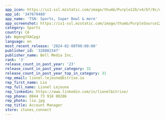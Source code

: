 ```yaml
---
app_icon: https://is1-ssl.mzstatic.com/image/thumb/Purple126/v4/bf/9c/ed/bf9cedba-8e0a-2002-4b20-9a4e65234c89/AppIcon-0-1x_U007emarketing-0-7-0-0-P3-85-220-0.png/1024x1024bb.png
app_id: '347679488'
app_name: 'TSN: Sports, Super Bowl & more'
app_screenshot: https://is1-ssl.mzstatic.com/image/thumb/PurpleSource126/v4/59/4e/c6/594ec632-2cde-5d99-cfdd-520e51c181ab/602f964a-dc53-49e5-84d0-87f9013253d1_TSN-AppStoreScreens_iPhone14-1.jpg/1242x2688bb.png
category: Sports
country: CA
id: WgmngYXACpgz
language: en
most_recent_release: '2024-02-08T00:00:00'
publisher_id: '328082347'
publisher_name: Bell Media Inc.
rank: '3'
release_count_in_past_year: '23'
release_count_in_past_year_category: 31
release_count_in_past_year_top_in_category: 31
rep_email: lionel.lejeune@bitrise.io
rep_first_name: Lio
rep_full_name: Lionel Lejeune
rep_linkedin: https://www.linkedin.com/in/lionelbitrise/
rep_phone: 0044 73 918 00286
rep_photo: lio.jpg
rep_title: Account Manager
store: itunes_connect
---
```

